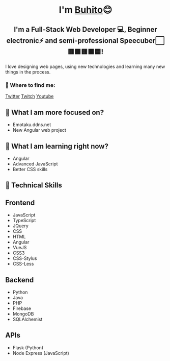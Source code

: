 <h1 align="center">
I'm <a href="https://emotaku.ddns.net/about" target="_blank" rel="noreferrer">Buhito</a>😊
</h1>

<h2 align="center">
I'm a Full-Stack Web Developer 💻, Beginner electronic⚡ and semi-professional Speecuber⬜🟥🟩🟨🟫🟦!
</h2> 

I love designing web pages, using new technologies and learning many new things in the process.

### 🤝 Where to find me:

<a href="https://twitter.com/Buhoelhechizero">Twitter</a>
<a href="https://www.twitch.tv/terkuak">Twitch</a>
<a href="https://www.youtube.com/@TerkuaCB">Youtube</a>
</br>

## 🔭 What I am more focused on?

- Emotaku.ddns.net
- New Angular web project

## 🌱 What I am learning right now?

- Angular
- Advanced JavaScript
- Better CSS skills

## 💼 Technical Skills

## Frontend
- <i style="color: #96112d;" class="fab fa-js"></i> JavaScript
- <i style="color: green;" class="fab fa-js"></i> TypeScript
- <i style="color: yellow;" class="fab fa-js"></i> JQuery
- <i style="color: orange;" class="fab fa-css3"></i> CSS
- <i style="color: blue;" class="fab fa-html5"></i> HTML
- <i style="color: red;" class="fab fa-angular"></i> Angular
- <i style="color: #b9935a;" class="fab fa-vuejs"></i> VueJS
- <i style="color: #687b7e;" class="fab fa-css3"></i> CSS3
- <i style="color: #1c0d02;" class="fab fa-css3"></i> CSS-Stylus
- <i style="color: #7f69a5;" class="fab fa-css3"></i> CSS-Less

## Backend
- <i style="color: #bec5b7;" class="fab fa-python"></i> Python
- <i style="color: #f75b53;" class="fab fa-java"></i> Java
- <i style="color: #ff00fb;" class="fab fa-php"></i> PHP
- <i style="color: #ff00fb;" class="fas fa-fire"></i> Firebase
- <i style="color: #ff00fb;" class="fas fa-database"></i> MongoDB
- <i style="color: #ef6900;" class="fab fa-python"></i> SQLAlchemist

## APIs
- <i style="color: #2b96ff;" class="fab fa-python"></i> Flask (Python)
- <i style="color: #edff21;" class="fab fa-node-js"></i> Node Express (JavaScript)


<!--
**BuhitoEmotaku/BuhitoEmotaku** is a ✨ _special_ ✨ repository because its `README.md` (this file) appears on your GitHub profile.

Here are some ideas to get you started:

- 🔭 I’m currently working on ...
- 🌱 I’m currently learning ...
- 👯 I’m looking to collaborate on ...
- 🤔 I’m looking for help with ...
- 💬 Ask me about ...
- 📫 How to reach me: ...
- 😄 Pronouns: ...
- ⚡ Fun fact: ...
-->
